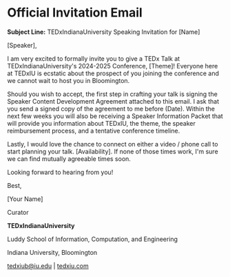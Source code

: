 # Official Invitation Email

**Subject Line:** TEDxIndianaUniversity Speaking Invitation for \[Name] &#x20;



\[Speaker], &#x20;

I am very excited to formally invite you to give a TEDx Talk at TEDxIndianaUniversity's 2024-2025 Conference, \[Theme]! Everyone here at TEDxIU is ecstatic about the prospect of you joining the conference and we cannot wait to host you in Bloomington.&#x20;



Should you wish to accept, the first step in crafting your talk is signing the Speaker Content Development Agreement attached to this email. I ask that you send a signed copy of the agreement to me before (Date). Within the next few weeks you will also be receiving a Speaker Information Packet that will provide you information about TEDxIU, the theme, the speaker reimbursement process, and a tentative conference timeline. &#x20;

Lastly, I would love the chance to connect on either a video / phone call to start planning your talk. \[Availability]. If none of those times work, I'm sure we can find mutually agreeable times soon. &#x20;

Looking forward to hearing from you!&#x20;

Best,&#x20;

\[Your Name]&#x20;

Curator&#x20;

**TEDxIndianaUniversity**&#x20;

Luddy School of Information, Computation, and Engineering&#x20;

Indiana University, Bloomington&#x20;

[tedxiub@iu.edu](mailto:tedxiub@iu.edu) | [tedxiu.com](https://nam12.safelinks.protection.outlook.com/?url=http%3A%2F%2Ftedxiu.com%2F\&data=05%7C02%7Csamthant%40iu.edu%7C287d8020e4f04a84c94608dc524bac6b%7C1113be34aed14d00ab4bcdd02510be91%7C0%7C0%7C638475732160931589%7CUnknown%7CTWFpbGZsb3d8eyJWIjoiMC4wLjAwMDAiLCJQIjoiV2luMzIiLCJBTiI6Ik1haWwiLCJXVCI6Mn0%3D%7C0%7C%7C%7C\&sdata=jHACCULi5jqz%2BlsqFo%2Bz%2F9A36hVv%2FG4DDnGQ4zdu4wg%3D\&reserved=0)&#x20;

&#x20;

&#x20;
